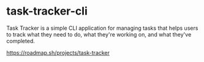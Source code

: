# task-tracker-cli
Task Tracker is a simple CLI application for managing tasks that helps users to track what they need to do, what they're working on, and what they've completed.

https://roadmap.sh/projects/task-tracker
